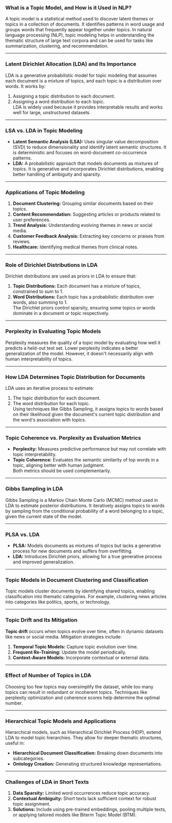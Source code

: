 ### **What is a Topic Model, and How is it Used in NLP?**
A topic model is a statistical method used to discover latent themes or topics in a collection of documents. It identifies patterns in word usage and groups words that frequently appear together under topics. In natural language processing (NLP), topic modeling helps in understanding the thematic structure of large text corpora and can be used for tasks like summarization, clustering, and recommendation.

---

### **Latent Dirichlet Allocation (LDA) and Its Importance**
LDA is a generative probabilistic model for topic modeling that assumes each document is a mixture of topics, and each topic is a distribution over words. It works by:  
1. Assigning a topic distribution to each document.  
2. Assigning a word distribution to each topic.  
LDA is widely used because it provides interpretable results and works well for large, unstructured datasets.

---

### **LSA vs. LDA in Topic Modeling**
- **Latent Semantic Analysis (LSA):** Uses singular value decomposition (SVD) to reduce dimensionality and identify latent semantic structures. It is deterministic and focuses on word-document co-occurrence patterns.
- **LDA:** A probabilistic approach that models documents as mixtures of topics. It is generative and incorporates Dirichlet distributions, enabling better handling of ambiguity and sparsity.

---

### **Applications of Topic Modeling**
1. **Document Clustering:** Grouping similar documents based on their topics.  
2. **Content Recommendation:** Suggesting articles or products related to user preferences.  
3. **Trend Analysis:** Understanding evolving themes in news or social media.  
4. **Customer Feedback Analysis:** Extracting key concerns or praises from reviews.  
5. **Healthcare:** Identifying medical themes from clinical notes.  

---

### **Role of Dirichlet Distributions in LDA**
Dirichlet distributions are used as priors in LDA to ensure that:  
1. **Topic Distributions:** Each document has a mixture of topics, constrained to sum to 1.  
2. **Word Distributions:** Each topic has a probabilistic distribution over words, also summing to 1.  
The Dirichlet priors control sparsity, ensuring some topics or words dominate in a document or topic respectively.

---

### **Perplexity in Evaluating Topic Models**
Perplexity measures the quality of a topic model by evaluating how well it predicts a held-out test set. Lower perplexity indicates a better generalization of the model. However, it doesn't necessarily align with human interpretability of topics.

---

### **How LDA Determines Topic Distribution for Documents**
LDA uses an iterative process to estimate:  
1. The topic distribution for each document.  
2. The word distribution for each topic.  
Using techniques like Gibbs Sampling, it assigns topics to words based on their likelihood given the document's current topic distribution and the word's association with topics.

---

### **Topic Coherence vs. Perplexity as Evaluation Metrics**
- **Perplexity:** Measures predictive performance but may not correlate with topic interpretability.  
- **Topic Coherence:** Evaluates the semantic similarity of top words in a topic, aligning better with human judgment.  
Both metrics should be used complementarily.

---

### **Gibbs Sampling in LDA**
Gibbs Sampling is a Markov Chain Monte Carlo (MCMC) method used in LDA to estimate posterior distributions. It iteratively assigns topics to words by sampling from the conditional probability of a word belonging to a topic, given the current state of the model.

---

### **PLSA vs. LDA**
- **PLSA:** Models documents as mixtures of topics but lacks a generative process for new documents and suffers from overfitting.  
- **LDA:** Introduces Dirichlet priors, allowing for a true generative process and improved generalization.

---

### **Topic Models in Document Clustering and Classification**
Topic models cluster documents by identifying shared topics, enabling classification into thematic categories. For example, clustering news articles into categories like politics, sports, or technology.

---

### **Topic Drift and Its Mitigation**
**Topic drift** occurs when topics evolve over time, often in dynamic datasets like news or social media. Mitigation strategies include:  
1. **Temporal Topic Models:** Capture topic evolution over time.  
2. **Frequent Re-Training:** Update the model periodically.  
3. **Context-Aware Models:** Incorporate contextual or external data.

---

### **Effect of Number of Topics in LDA**
Choosing too few topics may oversimplify the dataset, while too many topics can result in redundant or incoherent topics. Techniques like perplexity optimization and coherence scores help determine the optimal number.

---

### **Hierarchical Topic Models and Applications**
Hierarchical models, such as Hierarchical Dirichlet Process (HDP), extend LDA to model topic hierarchies. They allow for deeper thematic structures, useful in:  
- **Hierarchical Document Classification:** Breaking down documents into subcategories.  
- **Ontology Creation:** Generating structured knowledge representations.

---

### **Challenges of LDA in Short Texts**
1. **Data Sparsity:** Limited word occurrences reduce topic accuracy.  
2. **Contextual Ambiguity:** Short texts lack sufficient context for robust topic assignment.  
3. **Solutions:** Include using pre-trained embeddings, pooling multiple texts, or applying tailored models like Biterm Topic Model (BTM).

